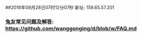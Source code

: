##2018年09月28日07时12分07秒 新址: 159.65.57.201
### 兔友常见问题及解答: https://github.com/wanggonging/d/blob/w/FAQ.md
